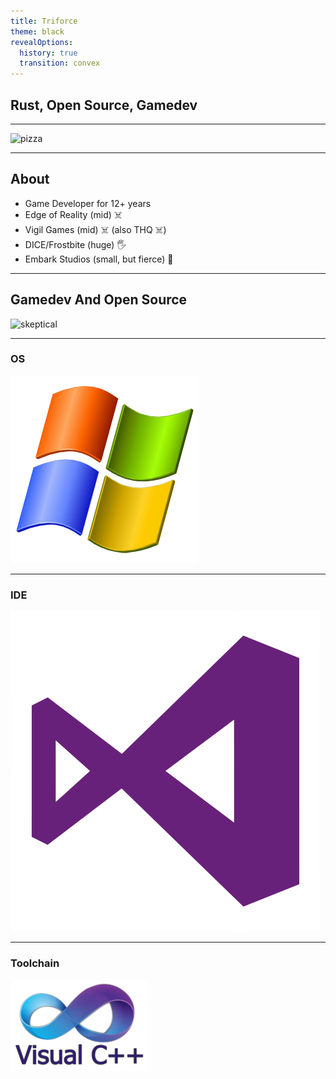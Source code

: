 ```yaml
---
title: Triforce
theme: black
revealOptions:
  history: true
  transition: convex
---
```


## Rust, Open Source, Gamedev

----

![pizza](https://media.giphy.com/media/OAbybHNIrqmqY/giphy.gif)

---

## About

- Game Developer for 12+ years <!-- .element: class="fragment" data-fragment-index="1" -->
- Edge of Reality (mid)️ ☠️ <!-- .element: class="fragment" data-fragment-index="2" -->
- Vigil Games (mid) ☠️ (also THQ ☠️) <!-- .element: class="fragment" data-fragment-index="3" -->
- DICE/Frostbite (huge) 🖐 <!-- .element: class="fragment" data-fragment-index="4" -->
- Embark Studios (small, but fierce) 🦀 <!-- .element: class="fragment" data-fragment-index="5" -->

---

## Gamedev And Open Source

![skeptical](https://media.giphy.com/media/cmjCuhwQokW5D2NxMw/giphy.gif)

----

### OS

![windows](windows.png)

----

### IDE

![vs](vs.png)

----

### Toolchain

![vcpp](vcpp.png)
